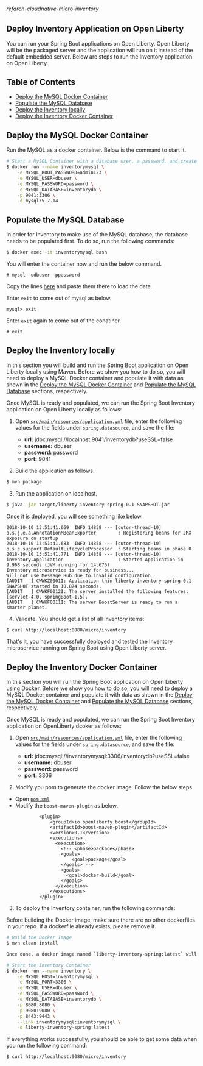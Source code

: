 ###### refarch-cloudnative-micro-inventory

## Deploy Inventory Application on Open Liberty

You can run your Spring Boot applications on Open Liberty. Open Liberty will be the packaged server and the application will run on it instead of the default embedded server. Below are steps to run the Inventory application on Open Liberty.

## Table of Contents
+ [Deploy the MySQL Docker Container](#deploy-the-mysql-docker-container)
+ [Populate the MySQL Database](#populate-the-mysql-database)
+ [Deploy the Inventory locally](#deploy-the-inventory-locally)
+ [Deploy the Inventory Docker Container](#deploy-the-inventory-docker-container)

## Deploy the MySQL Docker Container

Run the MySQL as a docker container. Below is the command to start it.

```bash
# Start a MySQL Container with a database user, a password, and create a new database
$ docker run --name inventorymysql \
    -e MYSQL_ROOT_PASSWORD=admin123 \
    -e MYSQL_USER=dbuser \
    -e MYSQL_PASSWORD=password \
    -e MYSQL_DATABASE=inventorydb \
    -p 9041:3306 \
    -d mysql:5.7.14
```

## Populate the MySQL Database

In order for Inventory to make use of the MySQL database, the database needs to be populated first. To do so, run the following commands:
```bash
$ docker exec -it inventorymysql bash
```

You will enter the container now and run the below command.
```
# mysql -udbuser -ppassword
```

Copy the lines [here](https://github.com/ibm-cloud-architecture/refarch-cloudnative-micro-inventory/blob/spring/scripts/mysql_data.sql) and paste them there to load the data.

Enter `exit` to come out of mysql as below.
```
mysql> exit
```
Enter `exit` again to come out of the conatiner.

```
# exit
```

## Deploy the Inventory locally

In this section you will build and run the Spring Boot application on Open Liberty locally using Maven. Before we show you how to do so, you will need to deploy a MySQL Docker container and populate it with data as shown in the [Deploy the MySQL Docker Container](#deploy-the-mysql-docker-container) and [Populate the MySQL Database](#populate-the-mysql-database) sections, respectively.

Once MySQL is ready and populated, we can run the Spring Boot Inventory application on Open Liberty locally as follows:

1. Open [`src/main/resources/application.yml`](src/main/resources/application.yml) file, enter the following values for the fields under `spring.datasource`, and save the file:
    * **url:** jdbc:mysql://localhost:9041/inventorydb?useSSL=false
    * **username:** dbuser
    * **password:** password
    * **port:** 9041

2. Build the application as follows.
```bash
$ mvn package
```

3. Run the application on localhost.
```bash
$ java -jar target/liberty-inventory-spring-0.1-SNAPSHOT.jar
```

Once it is deployed, you will see something like below.

```
2018-10-10 13:51:41.669  INFO 14858 --- [cutor-thread-10] o.s.j.e.a.AnnotationMBeanExporter        : Registering beans for JMX exposure on startup
2018-10-10 13:51:41.683  INFO 14858 --- [cutor-thread-10] o.s.c.support.DefaultLifecycleProcessor  : Starting beans in phase 0
2018-10-10 13:51:41.771  INFO 14858 --- [cutor-thread-10] inventory.Application                    : Started Application in 9.968 seconds (JVM running for 14.676)
Inventory microservice is ready for business...
Will not use Message Hub due to invalid configuration
[AUDIT   ] CWWKZ0001I: Application thin-liberty-inventory-spring-0.1-SNAPSHOT started in 10.874 seconds.
[AUDIT   ] CWWKF0012I: The server installed the following features: [servlet-4.0, springBoot-1.5].
[AUDIT   ] CWWKF0011I: The server BoostServer is ready to run a smarter planet.
```

4. Validate. You should get a list of all inventory items:
```bash
$ curl http://localhost:8080/micro/inventory
```

That's it, you have successfully deployed and tested the Inventory microservice running on Spring Boot using Open Liberty server.

## Deploy the Inventory Docker Container

In this section you will run the Spring Boot application on Open Liberty using Docker. Before we show you how to do so, you will need to deploy a MySQL Docker container and populate it with data as shown in the [Deploy the MySQL Docker Container](#deploy-the-mysql-docker-container) and [Populate the MySQL Database](#populate-the-mysql-database) sections, respectively.

Once MySQL is ready and populated, we can run the Spring Boot Inventory application on OpenLiberty dcoker as follows:

1. Open [`src/main/resources/application.yml`](src/main/resources/application.yml) file, enter the following values for the fields under `spring.datasource`, and save the file:
    * **url:** jdbc:mysql://inventorymysql:3306/inventorydb?useSSL=false
    * **username:** dbuser
    * **password:** password
    * **port:** 3306

2. Modify you pom to generate the docker image. Follow the below steps.
- Open [`pom.xml`](pom.xml)
- Modify the `boost-maven-plugin` as below.

```
            <plugin>
                <groupId>io.openliberty.boost</groupId>
                <artifactId>boost-maven-plugin</artifactId>
                <version>0.1</version>
                <executions>
                  <execution>
                    <!-- <phase>package</phase>
                    <goals>
                        <goal>package</goal>
                    </goals> -->
                    <goals>
                      <goal>docker-build</goal>
                    </goals>
                  </execution>
                </executions>
            </plugin>
```

3. To deploy the Inventory container, run the following commands:

Before building the Docker image, make sure there are no other dockerfiles in your repo. If a dockerfile already exists, please remove it.

```bash
# Build the Docker Image
$ mvn clean install 

Once done, a docker image named `liberty-inventory-spring:latest` will be built automatically for you.

# Start the Inventory Container
$ docker run --name inventory \
    -e MYSQL_HOST=inventorymysql \
    -e MYSQL_PORT=3306 \
    -e MYSQL_USER=dbuser \
    -e MYSQL_PASSWORD=password \
    -e MYSQL_DATABASE=inventorydb \
    -p 8080:8080 \
    -p 9080:9080 \
    -p 8443:9443 \
    --link inventorymysql:inventorymysql \
    -d liberty-inventory-spring:latest
```

If everything works successfully, you should be able to get some data when you run the following command:
```bash
$ curl http://localhost:9080/micro/inventory
```
